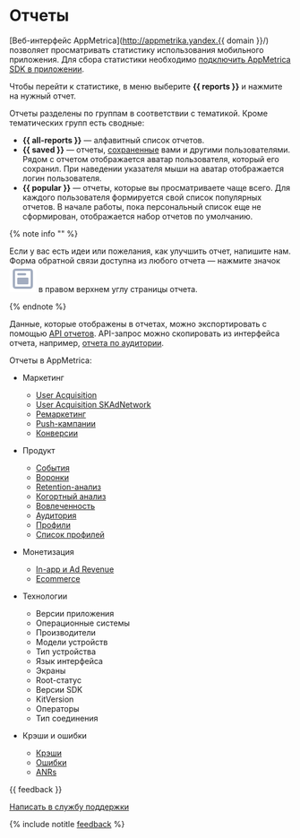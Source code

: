 # Отчеты

[Веб-интерфейс AppMetrica](http://appmetrika.yandex.{{ domain }}/) позволяет просматривать статистику использования мобильного приложения. Для сбора статистики необходимо [подключить AppMetrica SDK в приложении](../common/quick-start.md).

Чтобы перейти к статистике, в меню выберите **{{ reports }}** и нажмите на нужный отчет. 

Отчеты разделены по группам в соответствии с тематикой. Кроме тематических групп есть сводные:

- **{{ all-reports }}** — алфавитный список отчетов.
- **{{ saved }}** — отчеты, [сохраненные](save-reports.md) вами и другими пользователями. Рядом с отчетом отображается аватар пользователя, который его сохранил. При наведении указателя мыши на аватар отображается логин пользователя.
- **{{ popular }}** — отчеты, которые вы просматриваете чаще всего. Для каждого пользователя формируется свой список популярных отчетов. В начале работы, пока персональный список еще не сформирован, отображается набор отчетов по умолчанию.

{% note info "" %}

Если у вас есть идеи или пожелания, как улучшить отчет, напишите нам. Форма обратной связи доступна из любого отчета — нажмите значок ![](../../_images/icon-feedback.svg) в правом верхнем углу страницы отчета.

{% endnote %}

Данные, которые отображены в отчетах, можно экспортировать с помощью [API отчетов](../mobile-api/api_v1/intro.md). API-запрос можно скопировать из интерфейса отчета, например, [отчета по аудитории](audience-report.md).

Отчеты в AppMetrica:

- Маркетинг

  - [User Acquisition](user-acquisition-report.md)
  - [User Acquisition SKAdNetwork](user-acquisition-skadnetwork.md)
  - [Ремаркетинг](remarketing-report.md)
  - [Push-кампании](push-campaign.md)
  - [Конверсии](conversions-report.md)

- Продукт

  - [События](events-report.md)
  - [Воронки](funnels-report.md)
  - [Retention-анализ](retention-report.md)
  - [Когортный анализ](cohort-report.md)  
  - [Вовлеченность](engagement-report.md)
  - [Аудитория](audience-report.md)
  - [Профили](profile-report.md)
  - [Список профилей](profile-list.md)  

- Монетизация

  - [In-app и Ad Revenue](revenue-report.md)
  - [Ecommerce](ecommerce-report.md)

- Технологии

  - Версии приложения
  - Операционные системы
  - Производители
  - Модели устройств
  - Тип устройства
  - Язык интерфейса
  - Экраны
  - Root-статус
  - Версии SDK
  - KitVersion
  - Операторы
  - Тип соединения

- Крэши и ошибки

  - [Крэши](crashes-and-errors.md)
  - [Ошибки](crashes-and-errors.md)  
  - [ANRs](anr.md)  

{{ feedback }}

<a href="../troubleshooting/feedback-new.html">
  <span class="button">Написать в службу поддержки</span>
</a>

{% include notitle [feedback](../_includes/feedback-button.md) %}
